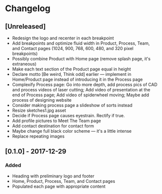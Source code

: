 # Changelog

## [Unreleased]

- Redesign the logo and recenter in each breakpoint
- Add breakpoints and optimize fluid width in Product, Process, Team, and Contact pages (1024, 900, 768, 600, 480, and 320 pixel breakpoints)
- Possibly combine Product with Home page (remove splash page, it's extraneous)
- Make each text section of the Product page equal in height
- Declare motto [Be weird, Think odd] earlier — implement in Home/Product page instead of introducing it in the Process page
- Complexify Process page: Go into more depth, add process pics of CAD and process videos of laser cutting; Add video of presentation at the end of Process page; Add video of spiderwheel moving; Maybe add process of designing website
- Consider making process page a slideshow of sorts instead
- Resize sketches1.jpg asset
- Decide if Process page causes eyestrain. Rectify if true.
- Add profile pictures to Meet The Team page
- Add contact destination for contact form
- Maybe change full black color scheme — it's a little intense
- Replace repeating images

## [0.1.0] - 2017-12-29

### Added

- Heading with preliminary logo and footer
- Home, Product, Process, Team, and Contact pages
- Populated each page with appropriate content